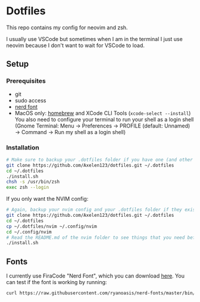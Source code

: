 # Dotfiles
This repo contains my config for neovim and zsh.

I usually use VSCode but sometimes when I am in the terminal I just use neovim because I don't want to wait for VSCode to load.

## Setup
### Prerequisites
- git
- sudo access
- [nerd font](#fonts)
- MacOS only: [homebrew](https://brew.sh) and XCode CLI Tools (`xcode-select --install`)
You also need to configure your terminal
to run your shell as a login shell (Gnome Terminal: Menu -> Preferences -> PROFILE (default: Unnamed) -> Command -> Run my shell as a login shell)

### Installation
```sh
# Make sure to backup your .dotfiles folder if you have one (and other files too incase something goes wrong)
git clone https://github.com/Axelen123/dotfiles.git ~/.dotfiles
cd ~/.dotfiles
./install.sh
chsh -s /usr/bin/zsh
exec zsh --login
```

If you only want the NVIM config:
```sh
# Again, backup your nvim config and your .dotfiles folder if they exist
git clone https://github.com/Axelen123/dotfiles.git ~/.dotfiles
cd ~/.dotfiles
cp ~/.dotfiles/nvim ~/.config/nvim
cd ~/.config/nvim
# Read the README.md of the nvim folder to see things that you need before running install script (they are automatically installed with the install script in the root of the repo)
./install.sh
```

## Fonts
I currently use FiraCode "Nerd Font", which you can download [here](https://github.com/ryanoasis/nerd-fonts/releases/latest). You can test if the font is working by running:

```sh
curl https://raw.githubusercontent.com/ryanoasis/nerd-fonts/master/bin/scripts/test-powerlines.sh | bash
```
